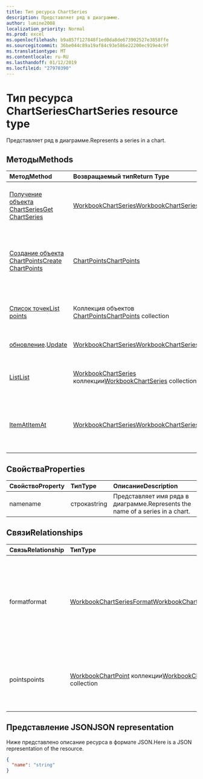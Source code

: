 ```yaml
---
title: Тип ресурса ChartSeries
description: Представляет ряд в диаграмме.
author: lumine2008
localization_priority: Normal
ms.prod: excel
ms.openlocfilehash: b9a857f127848f1ed0da8de673902527e3858ffe
ms.sourcegitcommit: 36be044c89a19af84c93e586e22200ec919e4c9f
ms.translationtype: MT
ms.contentlocale: ru-RU
ms.lasthandoff: 01/12/2019
ms.locfileid: "27970390"
---
```

# <a name="chartseries-resource-type"></a><span data-ttu-id="b0ae1-103">Тип ресурса ChartSeries</span><span class="sxs-lookup"><span data-stu-id="b0ae1-103">ChartSeries resource type</span></span>

<span data-ttu-id="b0ae1-104">Представляет ряд в диаграмме.</span><span class="sxs-lookup"><span data-stu-id="b0ae1-104">Represents a series in a chart.</span></span>


## <a name="methods"></a><span data-ttu-id="b0ae1-105">Методы</span><span class="sxs-lookup"><span data-stu-id="b0ae1-105">Methods</span></span>

| <span data-ttu-id="b0ae1-106">Метод</span><span class="sxs-lookup"><span data-stu-id="b0ae1-106">Method</span></span>           | <span data-ttu-id="b0ae1-107">Возвращаемый тип</span><span class="sxs-lookup"><span data-stu-id="b0ae1-107">Return Type</span></span>    |<span data-ttu-id="b0ae1-108">Описание</span><span class="sxs-lookup"><span data-stu-id="b0ae1-108">Description</span></span>|
|:---------------|:--------|:----------|
|[<span data-ttu-id="b0ae1-109">Получение объекта ChartSeries</span><span class="sxs-lookup"><span data-stu-id="b0ae1-109">Get ChartSeries</span></span>](../api/chartseries-get.md) | [<span data-ttu-id="b0ae1-110">WorkbookChartSeries</span><span class="sxs-lookup"><span data-stu-id="b0ae1-110">WorkbookChartSeries</span></span>](chartseries.md) |<span data-ttu-id="b0ae1-111">Чтение свойств и связей объекта chartSeries.</span><span class="sxs-lookup"><span data-stu-id="b0ae1-111">Read properties and relationships of chartSeries object.</span></span>|
|[<span data-ttu-id="b0ae1-112">Создание объекта ChartPoints</span><span class="sxs-lookup"><span data-stu-id="b0ae1-112">Create ChartPoints</span></span>](../api/chartseries-post-points.md) |[<span data-ttu-id="b0ae1-113">ChartPoints</span><span class="sxs-lookup"><span data-stu-id="b0ae1-113">ChartPoints</span></span>](chartpoint.md)| <span data-ttu-id="b0ae1-114">Создание объекта ChartPoints путем добавления в коллекцию точек.</span><span class="sxs-lookup"><span data-stu-id="b0ae1-114">Create a new ChartPoints by posting to the points collection.</span></span>|
|[<span data-ttu-id="b0ae1-115">Список точек</span><span class="sxs-lookup"><span data-stu-id="b0ae1-115">List points</span></span>](../api/chartseries-list-points.md) |<span data-ttu-id="b0ae1-116">Коллекция объектов [ChartPoints](chartpoint.md)</span><span class="sxs-lookup"><span data-stu-id="b0ae1-116">[ChartPoints](chartpoint.md) collection</span></span>| <span data-ttu-id="b0ae1-117">Получение коллекции объектов ChartPoints.</span><span class="sxs-lookup"><span data-stu-id="b0ae1-117">Get a ChartPoints object collection.</span></span>|
|<span data-ttu-id="b0ae1-118">[обновление](../api/chartseries-update.md).</span><span class="sxs-lookup"><span data-stu-id="b0ae1-118">[Update](../api/chartseries-update.md)</span></span> | [<span data-ttu-id="b0ae1-119">WorkbookChartSeries</span><span class="sxs-lookup"><span data-stu-id="b0ae1-119">WorkbookChartSeries</span></span>](chartseries.md) |<span data-ttu-id="b0ae1-120">Обновление объекта ChartSeries.</span><span class="sxs-lookup"><span data-stu-id="b0ae1-120">Update ChartSeries object.</span></span> |
|[<span data-ttu-id="b0ae1-121">List</span><span class="sxs-lookup"><span data-stu-id="b0ae1-121">List</span></span>](../api/chartseries-list.md) | <span data-ttu-id="b0ae1-122">[WorkbookChartSeries](chartseries.md) коллекции</span><span class="sxs-lookup"><span data-stu-id="b0ae1-122">[WorkbookChartSeries](chartseries.md) collection</span></span> |<span data-ttu-id="b0ae1-123">Получение коллекции объектов chartSeries.</span><span class="sxs-lookup"><span data-stu-id="b0ae1-123">Get chartSeries object collection.</span></span> |
|[<span data-ttu-id="b0ae1-124">ItemAt</span><span class="sxs-lookup"><span data-stu-id="b0ae1-124">ItemAt</span></span>](../api/chartseriescollection-itemat.md)|[<span data-ttu-id="b0ae1-125">WorkbookChartSeries</span><span class="sxs-lookup"><span data-stu-id="b0ae1-125">WorkbookChartSeries</span></span>](chartseries.md)|<span data-ttu-id="b0ae1-126">Возвращает ряд на основании сведений о его позиции в коллекции.</span><span class="sxs-lookup"><span data-stu-id="b0ae1-126">Retrieves a series based on its position in the collection</span></span>|

## <a name="properties"></a><span data-ttu-id="b0ae1-127">Свойства</span><span class="sxs-lookup"><span data-stu-id="b0ae1-127">Properties</span></span>
| <span data-ttu-id="b0ae1-128">Свойство</span><span class="sxs-lookup"><span data-stu-id="b0ae1-128">Property</span></span>     | <span data-ttu-id="b0ae1-129">Тип</span><span class="sxs-lookup"><span data-stu-id="b0ae1-129">Type</span></span>   |<span data-ttu-id="b0ae1-130">Описание</span><span class="sxs-lookup"><span data-stu-id="b0ae1-130">Description</span></span>|
|:---------------|:--------|:----------|
|<span data-ttu-id="b0ae1-131">name</span><span class="sxs-lookup"><span data-stu-id="b0ae1-131">name</span></span>|<span data-ttu-id="b0ae1-132">строка</span><span class="sxs-lookup"><span data-stu-id="b0ae1-132">string</span></span>|<span data-ttu-id="b0ae1-133">Представляет имя ряда в диаграмме.</span><span class="sxs-lookup"><span data-stu-id="b0ae1-133">Represents the name of a series in a chart.</span></span>|

## <a name="relationships"></a><span data-ttu-id="b0ae1-134">Связи</span><span class="sxs-lookup"><span data-stu-id="b0ae1-134">Relationships</span></span>
| <span data-ttu-id="b0ae1-135">Связь</span><span class="sxs-lookup"><span data-stu-id="b0ae1-135">Relationship</span></span> | <span data-ttu-id="b0ae1-136">Тип</span><span class="sxs-lookup"><span data-stu-id="b0ae1-136">Type</span></span>   |<span data-ttu-id="b0ae1-137">Описание</span><span class="sxs-lookup"><span data-stu-id="b0ae1-137">Description</span></span>|
|:---------------|:--------|:----------|
|<span data-ttu-id="b0ae1-138">format</span><span class="sxs-lookup"><span data-stu-id="b0ae1-138">format</span></span>|[<span data-ttu-id="b0ae1-139">WorkbookChartSeriesFormat</span><span class="sxs-lookup"><span data-stu-id="b0ae1-139">WorkbookChartSeriesFormat</span></span>](chartseriesformat.md)|<span data-ttu-id="b0ae1-p101">Представляет форматирование ряда диаграммы, включая формат заливки и линий. Только для чтения.</span><span class="sxs-lookup"><span data-stu-id="b0ae1-p101">Represents the formatting of a chart series, which includes fill and line formatting. Read-only.</span></span>|
|<span data-ttu-id="b0ae1-142">points</span><span class="sxs-lookup"><span data-stu-id="b0ae1-142">points</span></span>|<span data-ttu-id="b0ae1-143">[WorkbookChartPoint](chartpoint.md) коллекции</span><span class="sxs-lookup"><span data-stu-id="b0ae1-143">[WorkbookChartPoint](chartpoint.md) collection</span></span>|<span data-ttu-id="b0ae1-p102">Представляет коллекцию всех точек в ряду. Только для чтения.</span><span class="sxs-lookup"><span data-stu-id="b0ae1-p102">Represents a collection of all points in the series. Read-only.</span></span>|

## <a name="json-representation"></a><span data-ttu-id="b0ae1-146">Представление JSON</span><span class="sxs-lookup"><span data-stu-id="b0ae1-146">JSON representation</span></span>

<span data-ttu-id="b0ae1-147">Ниже представлено описание ресурса в формате JSON.</span><span class="sxs-lookup"><span data-stu-id="b0ae1-147">Here is a JSON representation of the resource.</span></span>

<!-- {
  "blockType": "resource",
  "baseType": "microsoft.graph.entity",
  "optionalProperties": [

  ],
  "@odata.type": "microsoft.graph.workbookChartSeries"
}-->

```json
{
  "name": "string"
}

```

<!-- uuid: 8fcb5dbc-d5aa-4681-8e31-b001d5168d79
2015-10-25 14:57:30 UTC -->
<!-- {
  "type": "#page.annotation",
  "description": "ChartSeries resource",
  "keywords": "",
  "section": "documentation",
  "tocPath": ""
}-->
